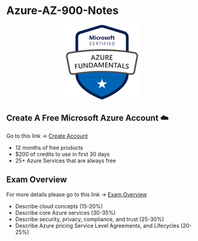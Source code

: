 # Azure-AZ-900-Notes

<p align="center">
<img src="https://github.com/H0j3n/Azure-AZ-900-Notes/blob/master/img/logo.png" alt="My Images" width="200" height="200" ></p>

## Create A Free Microsoft Azure Account ☁️

Go to this link -> [Create Account](https://azure.microsoft.com/en-us/free/)

* 12 months of free products
* $200 of credits to use in first 30 days
* 25+ Azure Services that are always free

## Exam Overview 

For more details please go to this link -> [Exam Overview](https://docs.microsoft.com/en-us/learn/certifications/exams/az-900)

* Describe cloud concepts (15-20%)
* Describe core Azure services (30-35%)
* Describe security, privacy, compliance, and trust (25-30%)
* Describe Azure pricing Service Level Agreements, and Lifecycles (20-25%)